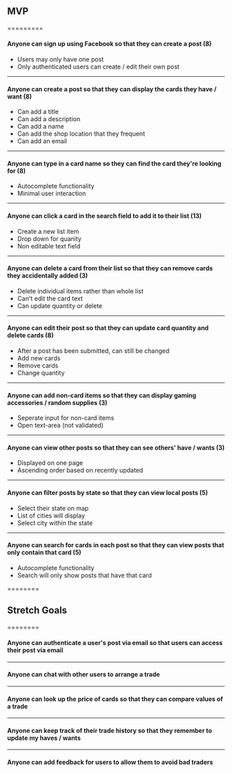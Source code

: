 
## MVP
=========

#### Anyone can sign up using Facebook so that they can create a post (8)
* Users may only have one post
* Only authenticated users can create / edit their own post

----

#### Anyone can create a post so that they can display the cards they have / want (8)
* Can add a title
* Can add a description
* Can add a name
* Can add the shop location that they frequent
* Can add an email

---- 

#### Anyone can type in a card name so they can find the card they're looking for (8)
* Autocomplete functionality
* Minimal user interaction

----

#### Anyone can click a card in the search field to add it to their list (13)
* Create a new list item 
* Drop down for quanity 
* Non editable text field

----

#### Anyone can delete a card from their list so that they can remove cards they accidentally added (3)
* Delete individual items rather than whole list
* Can't edit the card text
* Can update quantity or delete

---- 

#### Anyone can edit their post so that they can update card quantity and delete cards (8)
* After a post has been submitted, can still be changed
* Add new cards
* Remove cards
* Change quantity

---- 

#### Anyone can add non-card items so that they can display gaming accessories / random supplies (3)
* Seperate input for non-card items
* Open text-area (not validated)
---- 

#### Anyone can view other posts so that they can see others' have / wants (3)
* Displayed on one page
* Ascending order based on recently updated

----

#### Anyone can filter posts by state so that they can view local posts (5)
* Select their state on map
* List of cities will display
* Select city within the state
---- 

#### Anyone can search for cards in each post so that they can view posts that only contain that card (5)
* Autocomplete functionality
* Search will only show posts that have that card

========
## Stretch Goals
========

#### Anyone can authenticate a user's post via email so that users can access their post via email

----

#### Anyone can chat with other users to arrange a trade

---- 

#### Anyone can look up the price of cards so that they can compare values of a trade

---- 

#### Anyone can keep track of their trade history so that they remember to update my haves / wants

---- 

#### Anyone can add feedback for users to allow them to avoid bad traders




